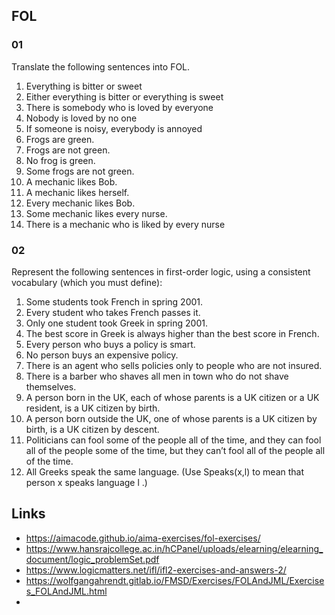 ## FOL 

### 01
Translate the following sentences into FOL.    
1. Everything is bitter or sweet   
2. Either everything is bitter or everything is sweet  
3. There is somebody who is loved by everyone  
4. Nobody is loved by no one  
5. If someone is noisy, everybody is annoyed  
6. Frogs are green.  
7. Frogs are not green.  
8. No frog is green.  
9. Some frogs are not green.  
10. A mechanic likes Bob.  
11. A mechanic likes herself.  
12. Every mechanic likes Bob.  
13. Some mechanic likes every nurse.  
14. There is a mechanic who is liked by every nurse  

### 02
Represent the following sentences in first-order logic, using a consistent vocabulary (which you must define):  
1. Some students took French in spring 2001.  
2. Every student who takes French passes it.  
3. Only one student took Greek in spring 2001.  
4. The best score in Greek is always higher than the best score in French.  
5. Every person who buys a policy is smart.  
6. No person buys an expensive policy.  
7. There is an agent who sells policies only to people who are not insured.  
8. There is a barber who shaves all men in town who do not shave themselves.  
9. A person born in the UK, each of whose parents is a UK citizen or a UK resident, is a UK citizen by birth.  
10. A person born outside the UK, one of whose parents is a UK citizen by birth, is a UK citizen by descent.  
11. Politicians can fool some of the people all of the time, and they can fool all of the people some of the time, but they can’t fool all of the people all of the time.  
12. All Greeks speak the same language. (Use Speaks(x,l)  to mean that person x  speaks language l .)  


## Links
- https://aimacode.github.io/aima-exercises/fol-exercises/  
- https://www.hansrajcollege.ac.in/hCPanel/uploads/elearning/elearning_document/logic_problemSet.pdf  
- https://www.logicmatters.net/ifl/ifl2-exercises-and-answers-2/  
- https://wolfgangahrendt.gitlab.io/FMSD/Exercises/FOLAndJML/Exercises_FOLAndJML.html  
- 
